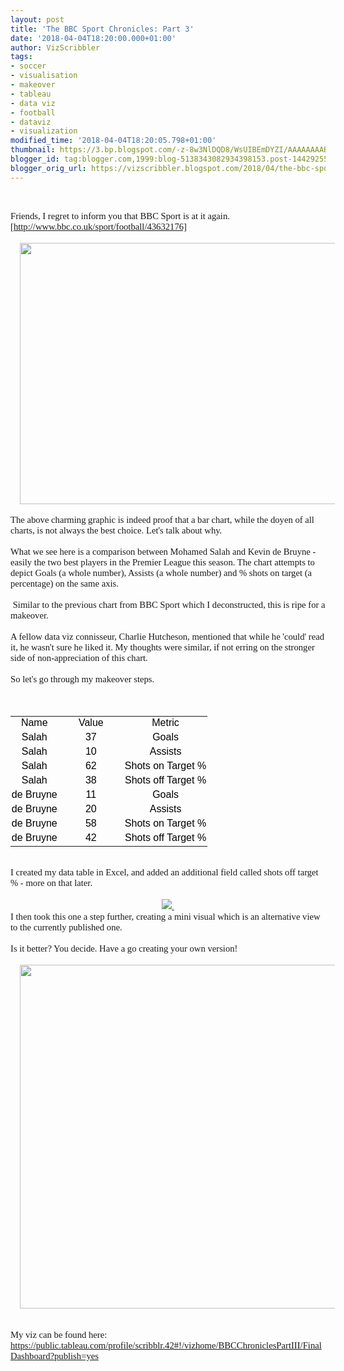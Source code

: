 ```yaml
---
layout: post
title: 'The BBC Sport Chronicles: Part 3'
date: '2018-04-04T18:20:00.000+01:00'
author: VizScribbler
tags:
- soccer
- visualisation
- makeover
- tableau
- data viz
- football
- dataviz
- visualization
modified_time: '2018-04-04T18:20:05.798+01:00'
thumbnail: https://3.bp.blogspot.com/-z-8w3NlDQD8/WsUIBEmDYZI/AAAAAAAAB3U/KizU8enVhxQU_oonzGztXGs0bj4bxIKXQCLcBGAs/s72-c/DZ773L6W4AI2F_m.jpg
blogger_id: tag:blogger.com,1999:blog-5138343082934398153.post-1442925548247107017
blogger_orig_url: https://vizscribbler.blogspot.com/2018/04/the-bbc-sport-chronicles-part-3.html
---
```


<br /><div lang="en-GB" style="font-family: Calibri; font-size: 11.0pt; margin: 0in;">Friends, I regret to inform you that BBC Sport is at it again. [http://www.bbc.co.uk/sport/football/43632176]</div><div lang="en-GB" style="font-family: Calibri; font-size: 11.0pt; margin: 0in;"><br /></div><div lang="en-GB" style="font-family: Calibri; font-size: 11.0pt; margin: 0in;"><div class="separator" style="clear: both; text-align: center;"><a href="https://3.bp.blogspot.com/-z-8w3NlDQD8/WsUIBEmDYZI/AAAAAAAAB3U/KizU8enVhxQU_oonzGztXGs0bj4bxIKXQCLcBGAs/s1600/DZ773L6W4AI2F_m.jpg" imageanchor="1" style="margin-left: 1em; margin-right: 1em;"><img border="0" data-original-height="432" data-original-width="659" height="418" src="https://3.bp.blogspot.com/-z-8w3NlDQD8/WsUIBEmDYZI/AAAAAAAAB3U/KizU8enVhxQU_oonzGztXGs0bj4bxIKXQCLcBGAs/s640/DZ773L6W4AI2F_m.jpg" width="640" /></a></div><br /></div><div lang="en-GB" style="font-family: Calibri; font-size: 11.0pt; margin: 0in;">The above charming graphic is indeed proof that a bar chart, while the doyen of all charts, is not always the best choice. Let's talk about why.</div><div lang="en-GB" style="font-family: Calibri; font-size: 11.0pt; margin: 0in;"><br /></div><div lang="en-GB" style="font-family: Calibri; font-size: 11.0pt; margin: 0in;">What we see here is a comparison between Mohamed Salah and Kevin de Bruyne - easily the two best players in the Premier League this season. The chart attempts to depict Goals (a whole number), Assists (a whole number) and % shots on target (a percentage) on the same axis.</div><div lang="en-GB" style="font-family: Calibri; font-size: 11.0pt; margin: 0in;"><br /></div><div lang="en-GB" style="font-family: Calibri; font-size: 11.0pt; margin: 0in;"><span style="mso-spacerun: yes;">&nbsp;</span>Similar to the previous chart from BBC Sport which I deconstructed, this is ripe for a makeover.</div><div lang="en-GB" style="font-family: Calibri; font-size: 11.0pt; margin: 0in;"><br /></div><div lang="en-GB" style="font-family: Calibri; font-size: 11.0pt; margin: 0in;">A fellow data viz connisseur, Charlie Hutcheson, mentioned that while he 'could' read it, he wasn't sure he liked it. My thoughts were similar, if not erring on the stronger side of non-appreciation of this chart.</div><div lang="en-GB" style="font-family: Calibri; font-size: 11.0pt; margin: 0in;"><br /></div><div lang="en-GB" style="font-family: Calibri; font-size: 11.0pt; margin: 0in;">So let's go through my makeover steps.<br /><br />             <br /><table border="0" cellpadding="0" cellspacing="0" style="border-collapse: collapse; width: 315px;">  <colgroup><col style="mso-width-alt: 2389; mso-width-source: userset; width: 56pt;" width="75"></col> <col style="mso-width-alt: 3456; mso-width-source: userset; width: 81pt;" width="108"></col> <col style="mso-width-alt: 4224; mso-width-source: userset; width: 99pt;" width="132"></col> </colgroup><tbody><tr height="21" style="height: 16.0pt;">  <td class="xl65" height="21" style="height: 16.0pt; width: 56pt;" width="75">Name</td>  <td class="xl65" style="width: 81pt;" width="108">Value</td>  <td class="xl65" style="width: 99pt;" width="132">Metric</td> </tr><tr height="21" style="height: 16.0pt;">  <td class="xl65" height="21" style="height: 16.0pt;">Salah</td>  <td class="xl65">37</td>  <td class="xl65">Goals</td> </tr><tr height="21" style="height: 16.0pt;">  <td class="xl65" height="21" style="height: 16.0pt;">Salah</td>  <td class="xl65">10</td>  <td class="xl65">Assists</td> </tr><tr height="21" style="height: 16.0pt;">  <td class="xl65" height="21" style="height: 16.0pt;">Salah</td>  <td class="xl65">62</td>  <td class="xl65">Shots on Target %</td> </tr><tr height="21" style="height: 16.0pt;">  <td class="xl65" height="21" style="height: 16.0pt;">Salah</td>  <td class="xl65">38</td>  <td class="xl65">Shots off Target %</td> </tr><tr height="21" style="height: 16.0pt;">  <td class="xl65" height="21" style="height: 16.0pt;">de Bruyne</td>  <td class="xl65">11</td>  <td class="xl65">Goals</td> </tr><tr height="21" style="height: 16.0pt;">  <td class="xl65" height="21" style="height: 16.0pt;">de Bruyne</td>  <td class="xl65">20</td>  <td class="xl65">Assists</td> </tr><tr height="21" style="height: 16.0pt;">  <td class="xl65" height="21" style="height: 16.0pt;">de Bruyne</td>  <td class="xl65">58</td>  <td class="xl65">Shots on Target %</td> </tr><tr height="21" style="height: 16.0pt;">  <td class="xl65" height="21" style="height: 16.0pt;">de Bruyne</td>  <td class="xl65">42</td>  <td class="xl65">Shots off Target %</td> </tr></tbody></table><style>table { }tr { }col { }br { }td { padding-top: 1px; padding-right: 1px; padding-left: 1px; color: black; font-size: 12pt; font-weight: 400; font-style: normal; text-decoration: none; font-family: Calibri, sans-serif; vertical-align: bottom; border: medium none; white-space: nowrap; }.xl65 { text-align: center; vertical-align: middle; }</style> </div><div lang="en-GB" style="font-family: Calibri; font-size: 11.0pt; margin: 0in;"><br /></div><div lang="en-GB" style="font-family: Calibri; font-size: 11.0pt; margin: 0in;">I created my data table in Excel, and added an additional field called shots off target % - more on that later.<br /><br /><div class="separator" style="clear: both; text-align: center;"><a href="https://1.bp.blogspot.com/-A50apPw9EbU/WsUIPhlWWkI/AAAAAAAAB3Y/OYGct6pzYksOp1KvcG1z_Ho16_XS0oMKwCLcBGAs/s1600/Makeover%2BSteps.png" imageanchor="1" style="margin-left: 1em; margin-right: 1em;"><img border="0" data-original-height="1600" data-original-width="561" src="https://1.bp.blogspot.com/-A50apPw9EbU/WsUIPhlWWkI/AAAAAAAAB3Y/OYGct6pzYksOp1KvcG1z_Ho16_XS0oMKwCLcBGAs/s1600/Makeover%2BSteps.png" />&nbsp;</a></div><div class="separator" style="clear: both; text-align: center;">          </div><div lang="en-GB" style="font-family: Calibri; font-size: 11.0pt; margin: 0in;">I then took this one a step further, creating a mini visual which is an alternative view to the currently published one.</div><div lang="en-GB" style="font-family: Calibri; font-size: 11.0pt; margin: 0in;"><br /></div><div lang="en-GB" style="font-family: Calibri; font-size: 11.0pt; margin: 0in;">Is it better? You decide. Have a go creating your own version!</div></div><div lang="en-GB" style="font-family: Calibri; font-size: 11.0pt; margin: 0in;"><div class="separator" style="clear: both; text-align: center;">&nbsp;</div><div class="separator" style="clear: both; text-align: center;"><a href="https://4.bp.blogspot.com/-rTQeD4Y5qsY/WsUIXosnhbI/AAAAAAAAB3c/pR4Cbpsfen8ajUISicyNGlIJqWCf-FkYwCLcBGAs/s1600/Final%2BDashboard.png" imageanchor="1" style="margin-left: 1em; margin-right: 1em;"><img border="0" data-original-height="1120" data-original-width="1300" height="550" src="https://4.bp.blogspot.com/-rTQeD4Y5qsY/WsUIXosnhbI/AAAAAAAAB3c/pR4Cbpsfen8ajUISicyNGlIJqWCf-FkYwCLcBGAs/s640/Final%2BDashboard.png" width="640" /></a></div><br /><br />My viz can be found here: https://public.tableau.com/profile/scribblr.42#!/vizhome/BBCChroniclesPartIII/FinalDashboard?publish=yes </div>